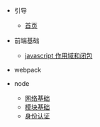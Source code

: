 * 引导
  * [首页]()

* 前端基础
  * [javascript 作用域和闭包](base/作用域和闭包)

* webpack


* node
  * [网络基础](node/网络基础)
  * [模块基础](node/模块基础)
  * [身份认证](node/身份认证)
